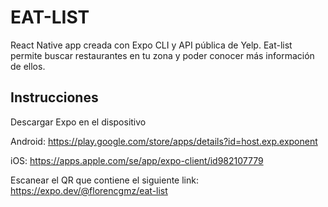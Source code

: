 # EAT-LIST

React Native app creada con Expo CLI y API pública de Yelp. 
Eat-list permite buscar restaurantes en tu zona y poder conocer más información de ellos.

## Instrucciones 
Descargar Expo en el dispositivo

Android:
https://play.google.com/store/apps/details?id=host.exp.exponent

iOS:
https://apps.apple.com/se/app/expo-client/id982107779

Escanear el QR que contiene el siguiente link:
https://expo.dev/@florencgmz/eat-list
